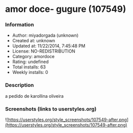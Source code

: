 # amor doce- gugure (107549)

### Information
- Author: miyadorgada (unknown)
- Created at: unknown
- Updated at: 11/22/2014, 7:45:48 PM
- License: NO-REDISTRIBUTION
- Category: amordoce
- Rating: undefined
- Total installs: 63
- Weekly installs: 0


### Description
a pedido de karollina oliveira


### Screenshots (links to userstyles.org)
![https://userstyles.org/style_screenshots/107549-after.png](https://userstyles.org/style_screenshots/107549-after.png)


